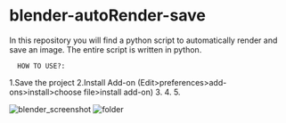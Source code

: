 # blender-autoRender-save
In this repository you will find a python script to automatically render and save an image.
The entire script is written in python.

      HOW TO USE?:
   1.Save the project
   2.Install Add-on (Edit>preferences>add-ons>install>choose file>install add-on)
   3.
   4.
   5.

![blender_screenshot](https://user-images.githubusercontent.com/90109463/236935029-42c76c3b-8258-44c1-bce5-d3a68370a7ef.png)
![folder](https://user-images.githubusercontent.com/90109463/236935035-cdb847e8-3eda-4ff9-96bd-f82fb74c5556.png)
